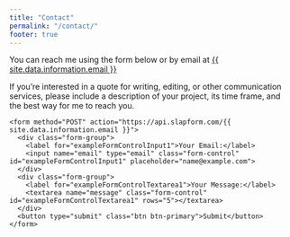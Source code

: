 ```yaml
---
title: "Contact"
permalink: "/contact/"
footer: true
---
```


<div class="row">
  <div class="col-sm-10">
<p>
  You can reach me using the form below or by email at <a href="mailto:{{ site.data.information.email }}">{{ site.data.information.email }}</a>
</p>

<p>
If you’re interested in a quote for writing, editing, or other communication services, please include a description of your project, its time frame, and the best way for me to reach you.
</p>

    <form method="POST" action="https://api.slapform.com/{{ site.data.information.email }}">
      <div class="form-group">
        <label for="exampleFormControlInput1">Your Email:</label>
        <input name="email" type="email" class="form-control" id="exampleFormControlInput1" placeholder="name@example.com">
      </div>
      <div class="form-group">
        <label for="exampleFormControlTextarea1">Your Message:</label>
        <textarea name="message" class="form-control" id="exampleFormControlTextarea1" rows="5"></textarea>
      </div>
      <button type="submit" class="btn btn-primary">Submit</button>
    </form>

  </div>

</div>
